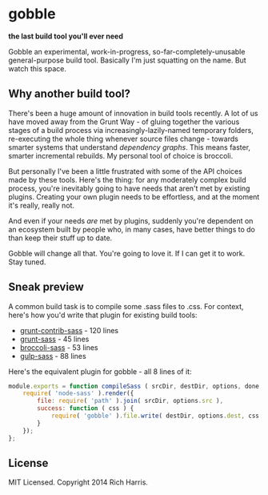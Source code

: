 # gobble

**the last build tool you'll ever need**

Gobble an experimental, work-in-progress, so-far-completely-unusable general-purpose build tool. Basically I'm just squatting on the name. But watch this space.

## Why another build tool?

There's been a huge amount of innovation in build tools recently. A lot of us have moved away from the Grunt Way - of gluing together the various stages of a build process via increasingly-lazily-named temporary folders, re-executing the whole thing whenever source files change - towards smarter systems that understand *dependency graphs*. This means faster, smarter incremental rebuilds. My personal tool of choice is broccoli.

But personally I've been a little frustrated with some of the API choices made by these tools. Here's the thing: for any moderately complex build process, you're inevitably going to have needs that aren't met by existing plugins. Creating your own plugin needs to be effortless, and at the moment it's really, really not.

And even if your needs *are* met by plugins, suddenly you're dependent on an ecosystem built by people who, in many cases, have better things to do than keep their stuff up to date.

Gobble will change all that. You're going to love it. If I can get it to work. Stay tuned.


## Sneak preview

A common build task is to compile some .sass files to .css. For context, here's how you'd write that plugin for existing build tools:

* [grunt-contrib-sass](https://github.com/gruntjs/grunt-contrib-sass/blob/master/tasks/sass.js) - 120 lines
* [grunt-sass](https://github.com/sindresorhus/grunt-sass/blob/master/tasks/sass.js) - 45 lines
* [broccoli-sass](https://github.com/joliss/broccoli-sass/blob/master/index.js) - 53 lines
* [gulp-sass](https://github.com/dlmanning/gulp-sass/blob/master/index.js) - 88 lines

Here's the equivalent plugin for gobble - all 8 lines of it:

```js
module.exports = function compileSass ( srcDir, destDir, options, done ) {
	require( 'node-sass' ).render({
		file: require( 'path' ).join( srcDir, options.src ),
		success: function ( css ) {
			require( 'gobble' ).file.write( destDir, options.dest, css ).then( done );
		}
	});
};
```


## License

MIT Licensed. Copyright 2014 Rich Harris.
